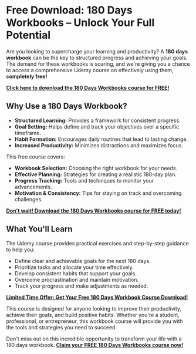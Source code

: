# Free Download: 180 Days Workbooks – Unlock Your Full Potential

Are you looking to supercharge your learning and productivity? A **180 days workbook** can be the key to structured progress and achieving your goals. The demand for these workbooks is soaring, and we're giving you a chance to access a comprehensive Udemy course on effectively using them, **completely free!**

[**Click here to download the 180 Days Workbooks course for FREE!**](https://udemywork.com/180-days-workbooks)

## Why Use a 180 Days Workbook?

*   **Structured Learning:** Provides a framework for consistent progress.
*   **Goal Setting:** Helps define and track your objectives over a specific timeframe.
*   **Habit Formation:** Encourages daily routines that lead to lasting change.
*   **Increased Productivity:** Minimizes distractions and maximizes focus.

This free course covers:

*   **Workbook Selection:** Choosing the right workbook for your needs.
*   **Effective Planning:** Strategies for creating a realistic 180-day plan.
*   **Progress Tracking:** Tools and techniques to monitor your advancements.
*   **Motivation & Consistency:** Tips for staying on track and overcoming challenges.

[**Don't wait! Download the 180 Days Workbooks course for FREE today!**](https://udemywork.com/180-days-workbooks)

## What You'll Learn

The Udemy course provides practical exercises and step-by-step guidance to help you:

*   Define clear and achievable goals for the next 180 days.
*   Prioritize tasks and allocate your time effectively.
*   Develop consistent habits that support your goals.
*   Overcome procrastination and maintain motivation.
*   Track your progress and make adjustments as needed.

[**Limited Time Offer: Get Your Free 180 Days Workbook Course Download!**](https://udemywork.com/180-days-workbooks)

This course is designed for anyone looking to improve their productivity, achieve their goals, and build positive habits. Whether you're a student, professional, or entrepreneur, this workbook course will provide you with the tools and strategies you need to succeed.

Don't miss out on this incredible opportunity to transform your life with a 180 days workbook. **[Claim your FREE 180 Days Workbooks course now!](https://udemywork.com/180-days-workbooks)**
